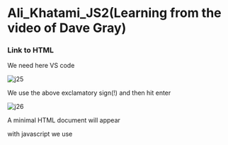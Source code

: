 # Ali_Khatami_JS2(Learning from the video of Dave Gray)

###  Link to HTML

We need here VS code 

![j25](https://github.com/C191068/Ali_Khatami_Js2/assets/89090776/cf428820-e7e4-4764-828a-803895026de5)

We use the above exclamatory sign(!) and then hit enter <br>

![j26](https://github.com/C191068/Ali_Khatami_Js2/assets/89090776/54586549-7fcc-490b-aa17-a8825d9ba2c8)

A minimal HTML document will appear <br>

with javascript we use <script> element, script element will have source attribute <br>

script element have a closing script tag <br>

![j27](https://github.com/C191068/Ali_Khatami_Js2/assets/89090776/7cacd176-1143-4cb3-b445-b91cc0950c27)

At chrome press ```Ctrl + O``` then the above window for accessing to our local files will pop up <br>

![j28](https://github.com/C191068/Ali_Khatami_Js2/assets/89090776/677d7ece-1a70-4137-9626-93291b7b2c0d)


So at the left side we can see our webpage shown with black arrow  <br>
and on rigt side the message passed to the console shown with white arrow<br>


